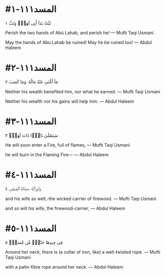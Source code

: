 


# #المسد١١١-١
تَبَّتْ يَدَآ أَبِى لَهَبٍۢ وَتَبَّ ١

Perish the two hands of Abū Lahab, and perish he!
— Mufti Taqi Usmani


May the hands of Abu Lahab be ruined! May he be ruined too!
— Abdul Haleem



# #المسد١١١-٢
مَآ أَغْنَىٰ عَنْهُ مَالُهُۥ وَمَا كَسَبَ ٢

Neither his wealth benefited him, nor what he earned.
— Mufti Taqi Usmani


Neither his wealth nor his gains will help him:
— Abdul Haleem



# #المسد١١١-٣
سَيَصْلَىٰ نَارًۭا ذَاتَ لَهَبٍۢ ٣

He will soon enter a Fire, full of flames,
— Mufti Taqi Usmani


he will burn in the Flaming Fire––
— Abdul Haleem



# #المسد١١١-٤
وَٱمْرَأَتُهُۥ حَمَّالَةَ ٱلْحَطَبِ ٤

and his wife as well,-the wicked carrier of firewood.
— Mufti Taqi Usmani


and so will his wife, the firewood-carrier,
— Abdul Haleem



# #المسد١١١-٥
فِى جِيدِهَا حَبْلٌۭ مِّن مَّسَدٍۭ ٥

Around her neck, there is (a collar of iron, like) a well-twisted rope.
— Mufti Taqi Usmani


with a palm-fibre rope around her neck.
— Abdul Haleem


